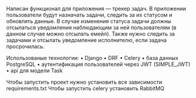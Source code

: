 Написан функционал для приложения — трекер задач.
В приложении пользователи будут назначать задачи, следить за их статусом и обновлять данные.
В случае изменения статуса задачи должны отсылаться уведомления наблюдающим за ней пользователям (в данном случае можно отсылать емейл).
Также нужно следить за задачами и отсылать уведомление исполнителю, если задача просрочилась.

Использованые технологии:
 • Django
 • DRF
 • Celery
 • база данных PostgreSQL
 • аутентификация пользователей через JWT (SIMPLE_JWT)
 • api для модели Task

 Чтобы запустить проект нужно установить все зависимости requirements.txt
 Чтобы запустить celery установить RabbitMQ 